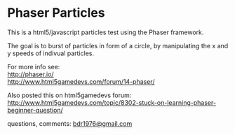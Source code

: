 Phaser Particles
================
This is a html5/javascript particles test using the Phaser framework.

The goal is to burst of particles in form of a circle,
by manipulating the x and y speeds of indivual particles.

For more info see:  
http://phaser.io/  
http://www.html5gamedevs.com/forum/14-phaser/

Also posted this on html5gamedevs forum:
http://www.html5gamedevs.com/topic/8302-stuck-on-learning-phaser-beginner-question/

questions, comments: bdr1976@gmail.com
